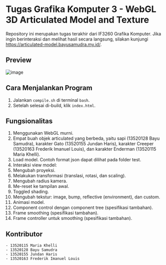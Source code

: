 # Tugas Grafika Komputer 3 - WebGL 3D Articulated Model and Texture

Repository ini merupakan tugas terakhir dari IF3260 Grafika Komputer.
Jika ingin berinteraksi dan melihat hasil secara langsung, silakan kunjungi https://articulated-model.bayusamudra.my.id/. 

## Preview
![image](https://user-images.githubusercontent.com/71018093/233359432-bdeffa3a-1861-42f9-8d04-4f8ae79be86e.png)

## Cara Menjalankan Program

1. Jalankan `compile.sh` di terminal `bash`.
2. Setelah selesai di-build, klik `index.html`.

## Fungsionalitas
1. Menggunakan WebGL murni.
1. Empat buah objek articulated yang berbeda, yaitu sapi (13520128 Bayu Samudra), karakter Gato (13520155 Jundan Haris), karakter Creeper (13520163 Frederik Imanuel Louis), dan karakter Enderman (13520115 Maria Khelli).
1. Load model. Contoh format json dapat dilihat pada folder test.
1. Interaksi view model:
1. Mengubah proyeksi.
1. Melakukan transformasi (translasi, rotasi, dan scaling).
1. Mengubah radius kamera.
1. Me-reset ke tampilan awal.
1. Toggled shading.
1. Mengubah tekstur: image, bump, reflective (environment), dan custom.
1. Animasi model.
1. Component control dengan component tree (spesifikasi tambahan).
1. Frame smoothing (spesifikasi tambahan).
1. Frame controller untuk smoothing (spesifikasi tambahan).

## Kontributor
```
- 13520115 Maria Khelli
- 13520128 Bayu Samudra 
- 13520155 Jundan Haris
- 13520163 Frederik Imanuel Louis
```
